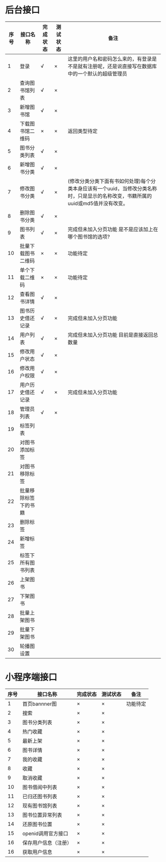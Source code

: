 # 后台接口

序号|接口名称|完成状态|测试状态|备注
-|----|-|-|-
1|登录|√|×|这里的用户名和密码怎么来的，有登录是不是就有注册呢，还是说直接写在数据库中的一个默认的超级管理员
2|查询图书馆列表|√|×|
3|新增图书馆|√|×|
4|下载图书馆二维码|×|×|返回类型待定
5|图书分类列表|√|×|
6|新增图书分类|√|×|
7|修改图书分类|√|×|(修改分类分类下面有书如何处理)每个分类本身应该有一个uuid，当修改分类名称时，只是显示的名称改变，书籍所属的uuid或md5值并没有改变。
8|删除图书分类|√|×|
9|图书列表|√|×|完成但未加入分页功能 是不是应该加上在哪个图书馆的选项?
10|批量下载图书二维码|×|×|功能待定
11|单个下载二维码|×|×|功能待定
12|查看图书详情|√|×|
13|图书历史借还记录|√|×|完成但未加入分页功能
14|用户列表|√|×|完成但未加入分页功能  目前是直接返回总数量
15|修改用户状态|√|×|
16|修改用户权限|√|×|
17|用户历史借还记录|√|×|完成但未加入分页功能
18|管理员列表|√|×|
19|标签列表
20|对图书添加标签
21|对图书移除标签
22|批量移除标签下的书籍
23|删除标签
24|新增标签
25|标签下所有图书列表
26|上架图书|
27|下架图书|
28|批量上架图书|
29|批量下架图书|
30|轮播图设置



# 小程序端接口
序号|接口名称|完成状态|测试状态|备注
-|----|-|-|-
1|首页bannner图|×|×|功能待定
2|搜索|×|×|
3|图书分类列表|×|×|
4|热门收藏|×|×|
5|最新上架|×|×|
6|图书详情|×|×|
7|我的收藏|×|×|
8|收藏|×|×|
9|取消收藏|×|×|
10|图书借阅中列表|×|×|
11|已归还图书列表|×|×|
12|现有图书馆列表|×|×|
13|图书位置异常列表|×|×|
14|还原图书位置|×|×|
15|openid调用官方接口|×|×|
16|保存用户信息（注册）|×|×|
16|获取用户信息|×|×|

